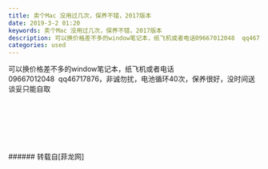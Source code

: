 ```yaml
---
title: 卖个Mac 没用过几次，保养不错，2017版本
date: 2019-3-2 01:20
keywords: 卖个Mac 没用过几次，保养不错，2017版本
description: 可以换价格差不多的window笔记本，纸飞机或者电话09667012048  qq46717876，非诚勿扰，电池循环40次，保养很好，没时间送谈妥只能自取
categories: used
---
```

<td class="t_f" id="postmessage_3139737">

可以换价格差不多的window笔记本，纸飞机或者电话09667012048  qq46717876，非诚勿扰，电池循环40次，保养很好，没时间送谈妥只能自取<br/>
<img alt="" border="0" class="zoom" data-cf-modified-fe649b2f51d1087c44a48e59-="" file="http://www.flw.ph/data/appbyme/upload/image/201903/02/STKaw3ebQpGk.jpg" id="aimg_wRrRf" lazyloadthumb="1" onclick="" onmouseover="" src="http://www.flw.ph/data/appbyme/upload/image/201903/02/STKaw3ebQpGk.jpg"/><br/>
<br/>
<img alt="" border="0" class="zoom" data-cf-modified-fe649b2f51d1087c44a48e59-="" file="http://www.flw.ph/data/appbyme/upload/image/201903/02/8cxZzO4XfriS.jpg" id="aimg_YfkmM" lazyloadthumb="1" onclick="" onmouseover="" src="http://www.flw.ph/data/appbyme/upload/image/201903/02/8cxZzO4XfriS.jpg"/><br/>
<br/>
<img alt="" border="0" class="zoom" data-cf-modified-fe649b2f51d1087c44a48e59-="" file="http://www.flw.ph/data/appbyme/upload/image/201903/02/5qrE6Mai3n2d.jpg" id="aimg_Eoj6E" lazyloadthumb="1" onclick="" onmouseover="" src="http://www.flw.ph/data/appbyme/upload/image/201903/02/5qrE6Mai3n2d.jpg"/><br/>
<br/>
<img alt="" border="0" class="zoom" data-cf-modified-fe649b2f51d1087c44a48e59-="" file="http://www.flw.ph/data/appbyme/upload/image/201903/02/ZJ2cKhlDHqIw.jpg" id="aimg_M6anN" lazyloadthumb="1" onclick="" onmouseover="" src="http://www.flw.ph/data/appbyme/upload/image/201903/02/ZJ2cKhlDHqIw.jpg"/><br/>
<br/>
<img alt="" border="0" class="zoom" data-cf-modified-fe649b2f51d1087c44a48e59-="" file="http://www.flw.ph/data/appbyme/upload/image/201903/02/2TV8BRqKCNmW.jpg" id="aimg_K5I9L" lazyloadthumb="1" onclick="" onmouseover="" src="http://www.flw.ph/data/appbyme/upload/image/201903/02/2TV8BRqKCNmW.jpg"/><br/>
<br/>
<img alt="" border="0" class="zoom" data-cf-modified-fe649b2f51d1087c44a48e59-="" file="http://www.flw.ph/data/appbyme/upload/image/201903/02/ocNiXRQwFBy4.jpg" id="aimg_Sllz0" lazyloadthumb="1" onclick="" onmouseover="" src="http://www.flw.ph/data/appbyme/upload/image/201903/02/ocNiXRQwFBy4.jpg"/><br/>
<br/>
</td>
###### 转载自[菲龙网]